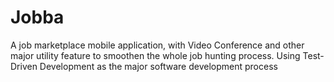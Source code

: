 # Jobba
A job marketplace mobile application, with Video Conference and other major utility feature to smoothen the whole job hunting process.
Using Test-Driven Development as the major software development process
